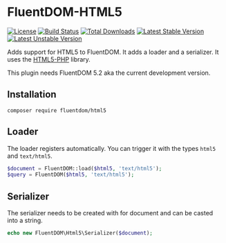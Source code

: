 FluentDOM-HTML5
===============

[![License](https://poser.pugx.org/fluentdom/html5/license.svg)](http://www.opensource.org/licenses/mit-license.php)
[![Build Status](https://travis-ci.org/FluentDOM/HTML5.svg?branch=master)](https://travis-ci.org/FluentDOM/HTML5)
[![Total Downloads](https://poser.pugx.org/fluentdom/html5/downloads.svg)](https://packagist.org/packages/fluentdom/html5)
[![Latest Stable Version](https://poser.pugx.org/fluentdom/html5/v/stable.svg)](https://packagist.org/packages/fluentdom/html5)
[![Latest Unstable Version](https://poser.pugx.org/fluentdom/html5/v/unstable.svg)](https://packagist.org/packages/fluentdom/html5)


Adds support for HTML5 to FluentDOM. It adds a loader and a serializer. It uses the
[HTML5-PHP](https://github.com/Masterminds/html5-php) library.

This plugin needs FluentDOM 5.2 aka the current development version.

Installation
------------

```text
composer require fluentdom/html5
```

Loader
------

The loader registers automatically. You can trigger it with the types `html5` and `text/html5`.

```php
$document = FluentDOM::load($html5, 'text/html5');
$query = FluentDOM($html5, 'text/html5');
```

Serializer
----------

The serializer needs to be created with for document and can be casted into a string.

```php
echo new FluentDOM\Html5\Serializer($document);
```



